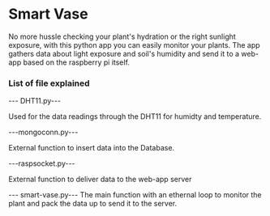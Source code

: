 # Smart Vase
No more hussle checking your plant's hydration or the right sunlight exposure, with this python app you can easily monitor your plants.
The app gathers data about light exposure and soil's humidity and send it to a web-app based on the raspberry pi itself.

<h3>List of file explained</h3>

--- DHT11.py---

Used for the data readings through the DHT11 for humidty and temperature.


---mongoconn.py---

External function to insert data into the Database.

---raspsocket.py---

External function to deliver data to the web-app server

--- smart-vase.py---
The main function with an ethernal loop to monitor the plant  and pack the data up to send it to the server.

